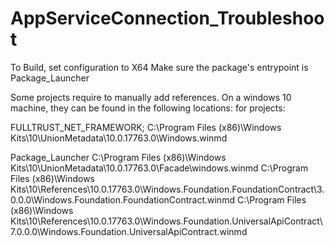 # AppServiceConnection_Troubleshoot
To Build, set configuration to X64
Make sure the package's entrypoint is Package_Launcher

Some projects require to manually add references. On a windows 10 machine, they can be found in the following locations:
for projects:

FULLTRUST_NET_FRAMEWORK;
 C:\Program Files (x86)\Windows Kits\10\UnionMetadata\10.0.17763.0\Windows.winmd

Package_Launcher
C:\Program Files (x86)\Windows Kits\10\UnionMetadata\10.0.17763.0\Facade\windows.winmd
C:\Program Files (x86)\Windows Kits\10\References\10.0.17763.0\Windows.Foundation.FoundationContract\3.0.0.0\Windows.Foundation.FoundationContract.winmd
C:\Program Files (x86)\Windows Kits\10\References\10.0.17763.0\Windows.Foundation.UniversalApiContract\7.0.0.0\Windows.Foundation.UniversalApiContract.winmd
